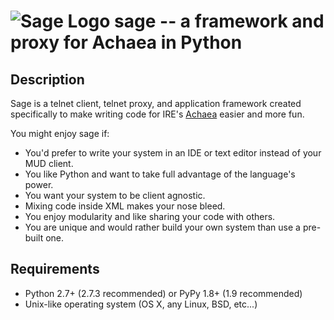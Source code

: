 ![Sage Logo](http://s9.postimage.org/oag560y4v/sage_logo_small2.png)
sage -- a framework and proxy for Achaea in Python
==================================================

## Description

Sage is a telnet client, telnet proxy, and application framework created specifically to make writing code for IRE's [Achaea](http://achaea.com) easier and more fun.

You might enjoy sage if:

* You'd prefer to write your system in an IDE or text editor instead of your MUD client.
* You like Python and want to take full advantage of the language's power.
* You want your system to be client agnostic.
* Mixing code inside XML makes your nose bleed.
* You enjoy modularity and like sharing your code with others.
* You are unique and would rather build your own system than use a pre-built one.

## Requirements
- Python 2.7+ (2.7.3 recommended) or PyPy 1.8+ (1.9 recommended)
- Unix-like operating system (OS X, any Linux, BSD, etc...)
